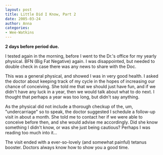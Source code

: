 ```yaml
---
layout: post
title: Little Did I Know, Part 2
date: 2005-03-24
author: Anna
categories:
- Wee-Watkins
---
```


<b>2 days before period due.</b>

I tested again in the morning, before I went to the Dr.'s office for my yearly physical. BFN (Big Fat Negative) again. I was disappointed, but needed to double check in case there was any news to share with the Doc.

This was a general physical, and showed I was in very good health. I asked the doctor about keeping track of my cycle in the hopes of increasing our chance of conceiving. She told me that we should just have fun, and if we didn't have any luck in a year, then we would talk about what to do next. I thought that perhaps a year was too long, but didn't say anything.

As the physical did not include a thorough checkup of the, um, "undercarriage" so to speak, the doctor suggested I schedule a follow-up visit in about a month. She told me to contact her if we were able to conceive before then, and she would advise me accordingly. Did she know something I didn't know, or was she just being cautious? Perhaps I was reading too much into it...

The visit ended with a ever-so-lovely (and somewhat painful) tetanus booster. Doctors always know how to show you a good time.